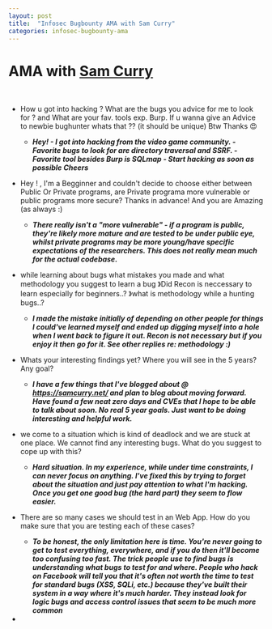```yaml
---
layout: post
title:  "Infosec Bugbounty AMA with Sam Curry"
categories: infosec-bugbounty-ama
---
```

# AMA with [Sam Curry](https://twitter.com/samwcyo)

<br>

- How u got into hacking ? What are the bugs you advice for me to look for ? and What are your fav. tools exp. Burp. If u wanna give an Advice to newbie bughunter whats that ?? (it should be unique) Btw Thanks 😍

   - ***Hey! - I got into hacking from the video game community. - Favorite bugs to look for are directory traversal and SSRF. - Favorite tool besides Burp is SQLmap - Start hacking as soon as possible Cheers***

 - Hey ! , I'm a Begginner and couldn't decide to choose either between Public Or Private programs, are Private programa more vulnerable or public programs more secure? Thanks in advance! And you are Amazing (as always :)
 
   - ***There really isn't a "more vulnerable" - if a program is public, they're likely more mature and are tested to be under public eye, whilst private programs may be more young/have specific expectations of the researchers. This does not really mean much for the actual codebase.***

- while learning about bugs what mistakes you made and what methodology you suggest to learn a bug 》Did Recon is neccessary to learn especially for beginners..? 》what is methodology while a hunting bugs..?

   - ***I made the mistake initially of depending on other people for things I could've learned myself and ended up digging myself into a hole when I went back to figure it out. Recon is not necessary but if you enjoy it then go for it. See other replies re: methodology :)***

- Whats your interesting findings yet? Where you will see in the 5 years? Any goal?

  - ***I have a few things that I've blogged about @ https://samcurry.net/ and plan to blog about moving forward. Have found a few neat zero days and CVEs that I hope to be able to talk about soon. No real 5 year goals. Just want to be doing interesting and helpful work.***
  
- we come to a situation which is kind of deadlock and we are stuck at one place. We cannot find any interesting bugs. What do you suggest to cope up with this?

  - ***Hard situation. In my experience, while under time constraints, I can never focus on anything. I've fixed this by trying to forget about the situation and just pay attention to what I'm hacking. Once you get one good bug (the hard part) they seem to flow easier.***
  
- There are so many cases we should test in an Web App. How do you make sure that you are testing each of these cases?
  - ***To be honest, the only limitation here is time. You're never going to get to test everything, everywhere, and if you do then it'll become too confusing too fast. The trick people use to find bugs is understanding what bugs to test for and where. People who hack on Facebook will tell you that it's often not worth the time to test for standard bugs (XSS, SQLi, etc.) because they've built their system in a way where it's much harder. They instead look for logic bugs and access control issues that seem to be much more common***
  
- 
